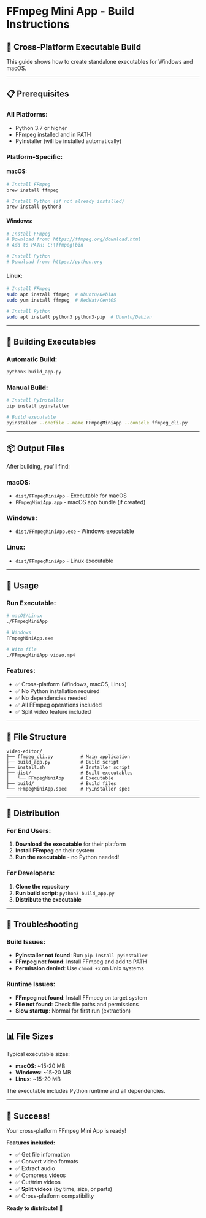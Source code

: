 # FFmpeg Mini App - Build Instructions

## 🎯 Cross-Platform Executable Build

This guide shows how to create standalone executables for Windows and macOS.

---

## 📋 Prerequisites

### All Platforms:
- Python 3.7 or higher
- FFmpeg installed and in PATH
- PyInstaller (will be installed automatically)

### Platform-Specific:

#### macOS:
```bash
# Install FFmpeg
brew install ffmpeg

# Install Python (if not already installed)
brew install python3
```

#### Windows:
```bash
# Install FFmpeg
# Download from: https://ffmpeg.org/download.html
# Add to PATH: C:\ffmpeg\bin

# Install Python
# Download from: https://python.org
```

#### Linux:
```bash
# Install FFmpeg
sudo apt install ffmpeg  # Ubuntu/Debian
sudo yum install ffmpeg  # RedHat/CentOS

# Install Python
sudo apt install python3 python3-pip  # Ubuntu/Debian
```

---

## 🔨 Building Executables

### Automatic Build:
```bash
python3 build_app.py
```

### Manual Build:
```bash
# Install PyInstaller
pip install pyinstaller

# Build executable
pyinstaller --onefile --name FFmpegMiniApp --console ffmpeg_cli.py
```

---

## 📦 Output Files

After building, you'll find:

### macOS:
- `dist/FFmpegMiniApp` - Executable for macOS
- `FFmpegMiniApp.app` - macOS app bundle (if created)

### Windows:
- `dist/FFmpegMiniApp.exe` - Windows executable

### Linux:
- `dist/FFmpegMiniApp` - Linux executable

---

## 🚀 Usage

### Run Executable:
```bash
# macOS/Linux
./FFmpegMiniApp

# Windows
FFmpegMiniApp.exe

# With file
./FFmpegMiniApp video.mp4
```

### Features:
- ✅ Cross-platform (Windows, macOS, Linux)
- ✅ No Python installation required
- ✅ No dependencies needed
- ✅ All FFmpeg operations included
- ✅ Split video feature included

---

## 📁 File Structure

```
video-editor/
├── ffmpeg_cli.py          # Main application
├── build_app.py           # Build script
├── install.sh             # Installer script
├── dist/                  # Built executables
│   └── FFmpegMiniApp      # Executable
├── build/                 # Build files
└── FFmpegMiniApp.spec     # PyInstaller spec
```

---

## 🎯 Distribution

### For End Users:
1. **Download the executable** for their platform
2. **Install FFmpeg** on their system
3. **Run the executable** - no Python needed!

### For Developers:
1. **Clone the repository**
2. **Run build script**: `python3 build_app.py`
3. **Distribute the executable**

---

## 🔧 Troubleshooting

### Build Issues:
- **PyInstaller not found**: Run `pip install pyinstaller`
- **FFmpeg not found**: Install FFmpeg and add to PATH
- **Permission denied**: Use `chmod +x` on Unix systems

### Runtime Issues:
- **FFmpeg not found**: Install FFmpeg on target system
- **File not found**: Check file paths and permissions
- **Slow startup**: Normal for first run (extraction)

---

## 📊 File Sizes

Typical executable sizes:
- **macOS**: ~15-20 MB
- **Windows**: ~15-20 MB  
- **Linux**: ~15-20 MB

The executable includes Python runtime and all dependencies.

---

## 🎉 Success!

Your cross-platform FFmpeg Mini App is ready!

**Features included:**
- ✅ Get file information
- ✅ Convert video formats
- ✅ Extract audio
- ✅ Compress videos
- ✅ Cut/trim videos
- ✅ **Split videos** (by time, size, or parts)
- ✅ Cross-platform compatibility

**Ready to distribute!** 🚀
